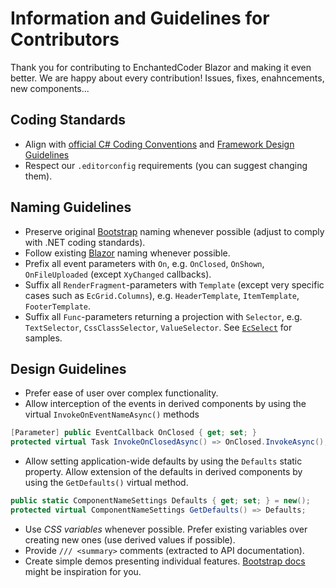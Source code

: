 ﻿# Information and Guidelines for Contributors
Thank you for contributing to EnchantedCoder Blazor and making it even better. We are happy about every contribution! Issues, fixes, enahncements, new components...

## Coding Standards
* Align with [official C# Coding Conventions](https://docs.microsoft.com/en-us/dotnet/csharp/fundamentals/coding-style/coding-conventions)
	and [Framework Design Guidelines](https://docs.microsoft.com/en-us/dotnet/standard/design-guidelines/)
* Respect our `.editorconfig` requirements (you can suggest changing them).

## Naming Guidelines
* Preserve original [Bootstrap](https://getbootstrap.com/) naming whenever possible (adjust to comply with .NET coding standards).
* Follow existing [Blazor](https://github.com/dotnet/aspnetcore/tree/main/src/Components) naming whenever possible.
* Prefix all event parameters with `On`, e.g. `OnClosed`, `OnShown`, `OnFileUploaded` (except `XyChanged` callbacks).
* Suffix all `RenderFragment`-parameters with `Template` (except very specific cases such as `EcGrid.Columns`), e.g. `HeaderTemplate`,  `ItemTemplate`, `FooterTemplate`.
* Suffix all `Func`-parameters returning a projection with `Selector`, e.g. `TextSelector`,  `CssClassSelector`, `ValueSelector`. See [`EcSelect`](https://EnchantedCoder.blazor.eu/components/EcSelect) for samples.

## Design Guidelines
* Prefer ease of user over complex functionality.
* Allow interception of the events in derived components by using the virtual `InvokeOnEventNameAsync()` methods
```csharp
[Parameter] public EventCallback OnClosed { get; set; }
protected virtual Task InvokeOnClosedAsync() => OnClosed.InvokeAsync();
```
* Allow setting application-wide defaults by using the `Defaults` static property. Allow extension of the defaults in derived components by using the `GetDefaults()` virtual method.
```csharp
public static ComponentNameSettings Defaults { get; set; } = new();
protected virtual ComponentNameSettings GetDefaults() => Defaults;
```
* Use *CSS variables* whenever possible. Prefer existing variables over creating new ones (use derived values if possible).
* Provide `/// <summary>` comments (extracted to API documentation).
* Create simple demos presenting individual features. [Bootstrap docs](https://getbootstrap.com/docs/5.3/getting-started/introduction/) might be inspiration for you.